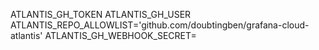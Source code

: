 
ATLANTIS_GH_TOKEN 
ATLANTIS_GH_USER
ATLANTIS_REPO_ALLOWLIST='github.com/doubtingben/grafana-cloud-atlantis'
ATLANTIS_GH_WEBHOOK_SECRET=
